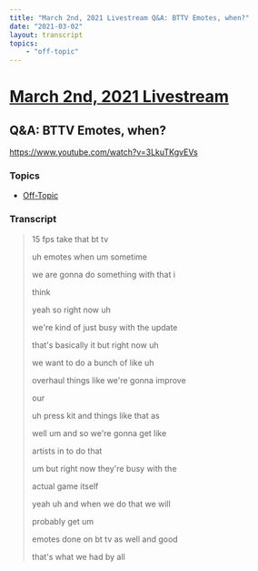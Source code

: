 ```yaml
---
title: "March 2nd, 2021 Livestream Q&A: BTTV Emotes, when?"
date: "2021-03-02"
layout: transcript
topics:
    - "off-topic"
---
```

# [March 2nd, 2021 Livestream](../2021-03-02.md)
## Q&A: BTTV Emotes, when?
https://www.youtube.com/watch?v=3LkuTKgvEVs

### Topics
* [Off-Topic](../topics/off-topic.md)

### Transcript

> 15 fps take that bt tv
>
> uh emotes when um sometime
>
> we are gonna do something with that i
>
> think
>
> yeah so right now uh
>
> we're kind of just busy with the update
>
> that's basically it but right now uh
>
> we want to do a bunch of like uh
>
> overhaul things like we're gonna improve
>
> our
>
> uh press kit and things like that as
>
> well um and so we're gonna get like
>
> artists in to do that
>
> um but right now they're busy with the
>
> actual game itself
>
> yeah uh and when we do that we will
>
> probably get um
>
> emotes done on bt tv as well and good
>
> that's what we had by all
